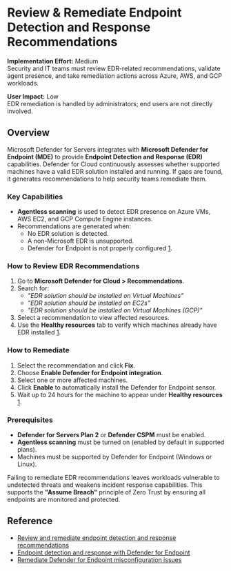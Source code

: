 # Review & Remediate Endpoint Detection and Response Recommendations

**Implementation Effort:** Medium  
Security and IT teams must review EDR-related recommendations, validate agent presence, and take remediation actions across Azure, AWS, and GCP workloads.

**User Impact:** Low  
EDR remediation is handled by administrators; end users are not directly involved.

## Overview

Microsoft Defender for Servers integrates with **Microsoft Defender for Endpoint (MDE)** to provide **Endpoint Detection and Response (EDR)** capabilities. Defender for Cloud continuously assesses whether supported machines have a valid EDR solution installed and running. If gaps are found, it generates recommendations to help security teams remediate them.

### Key Capabilities

- **Agentless scanning** is used to detect EDR presence on Azure VMs, AWS EC2, and GCP Compute Engine instances.
- Recommendations are generated when:
  - No EDR solution is detected.
  - A non-Microsoft EDR is unsupported.
  - Defender for Endpoint is not properly configured [1](https://learn.microsoft.com/en-us/azure/defender-for-cloud/endpoint-detection-response-solution-recommendations).

### How to Review EDR Recommendations

1. Go to **Microsoft Defender for Cloud > Recommendations**.
2. Search for:
   - *"EDR solution should be installed on Virtual Machines"*
   - *"EDR solution should be installed on EC2s"*
   - *"EDR solution should be installed on Virtual Machines (GCP)"*
3. Select a recommendation to view affected resources.
4. Use the **Healthy resources** tab to verify which machines already have EDR installed [1](https://learn.microsoft.com/en-us/azure/defender-for-cloud/endpoint-detection-response-solution-recommendations).

### How to Remediate

1. Select the recommendation and click **Fix**.
2. Choose **Enable Defender for Endpoint integration**.
3. Select one or more affected machines.
4. Click **Enable** to automatically install the Defender for Endpoint sensor.
5. Wait up to 24 hours for the machine to appear under **Healthy resources** [1](https://learn.microsoft.com/en-us/azure/defender-for-cloud/endpoint-detection-response-solution-recommendations).

### Prerequisites

- **Defender for Servers Plan 2** or **Defender CSPM** must be enabled.
- **Agentless scanning** must be turned on (enabled by default in supported plans).
- Machines must be supported by Defender for Endpoint (Windows or Linux).

Failing to remediate EDR recommendations leaves workloads vulnerable to undetected threats and weakens incident response capabilities. This supports the **"Assume Breach"** principle of Zero Trust by ensuring all endpoints are monitored and protected.

## Reference

- [Review and remediate endpoint detection and response recommendations](https://learn.microsoft.com/en-us/azure/defender-for-cloud/endpoint-detection-response-solution-recommendations)
- [Endpoint detection and response with Defender for Endpoint](https://learn.microsoft.com/en-us/azure/defender-for-cloud/endpoint-detection-response)
- [Remediate Defender for Endpoint misconfiguration issues](https://learn.microsoft.com/en-us/azure/defender-for-cloud/endpoint-detection-misconfiguration)